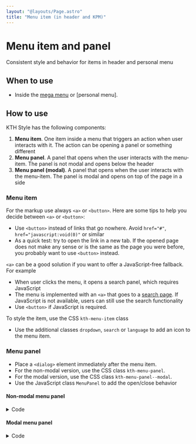 ```yaml
---
layout: "@layouts/Page.astro"
title: "Menu item (in header and KPM)"
---
```


# Menu item and panel

<p class="lead">Consistent style and behavior for items in header and personal menu</p>

## When to use

- Inside the [mega menu](/style/en/components/mega-menu.md) or [personal menu].

## How to use

KTH Style has the following components:

1. **Menu item**. One item inside a menu that triggers an action when user interacts with it. The action can be opening a panel or something different
2. **Menu panel**. A panel that opens when the user interacts with the menu-item. The panel is not modal and opens below the header
3. **Menu panel (modal)**. A panel that opens when the user interacts with the menu-item. The panel is modal and opens on top of the page in a side

### Menu item

For the markup use always `<a>` or `<button>`. Here are some tips to help you decide between `<a>` or `<button>`:

- Use `<button>` instead of links that go nowhere. Avoid `href="#"`, `href="javascript:void(0)"` or similar
- As a quick test: try to open the link in a new tab. If the opened page does not make any sense or is the same as the page you were before, you probably want to use `<button>` instead.

`<a>` can be a good solution if you want to offer a JavaScript-free fallback. For example

- When user clicks the menu, it opens a search panel, which requires JavaScript
- The menu is implemented with an `<a>` that goes to a [search page](https://kth.se/sok). If JavaScript is not available, users can still use the search functionality
- Use `<button>` if JavaScript is required.

To style the item, use the CSS `kth-menu-item` class

- Use the additional classes `dropdown`, `search` or `language` to add an icon to the menu item.

### Menu panel

- Place a `<dialog>` element immediately after the menu item.
- For the non-modal version, use the CSS class `kth-menu-panel`.
- For the modal version, use the CSS class `kth-menu-panel--modal`.
- Use the JavaScript class `MenuPanel` to add the open/close behavior

#### Non-modal menu panel

<details>
<summary>Code</summary>
<div>

```html
<div id="container">
  <button class="kth-menu-item">...</button>
  <dialog class="kth-header-panel">
    <div class="kth-header-panel__container">
      <button class="kth-button close">
        <span class="kth-visually-hidden">Close</span>
      </button>
      <div class="kth-header-panel__content">Lorem ipsum</div>
    </div>
  </dialog>
</div>
```

```scss
@use "@kth/style/scss/compoments/menu-item";
@use "@kth/style/scss/compoments/menu-panel";
```

```js
import { MenuPanel } from "@kth/style";
MenuPanel.init(
  // This first argument is the common container for the menus.
  // When user focus outside of it, all menu panels are closed
  document.querySelector("#container"),

  // This can be more than one menu items
  document.querySelectorAll(".kth-menu-item"),
);
```

</div>
</details>

#### Modal menu panel

<details><summary>Code</summary>
<div>

<div class="kth-details__content">
```html
<div id="container">
  <button class="kth-menu-item">...</button>
  <dialog class="kth-header-panel">
    <div class="kth-header-panel__container">
      <button class="kth-button close">
        <span class="kth-visually-hidden">Close</span>
      </button>
      <div class="kth-header-panel__content">Lorem ipsum</div>
    </div>
  </dialog>
</div>
```

```scss
@use "@kth/style/scss/compoments/menu-item";
@use "@kth/style/scss/compoments/menu-panel";
```

```js
import { MenuPanel } from "@kth/style";
MenuPanel.initModal(
  // This first argument is the common container for the menus.
  // When user focus outside of it, all menu panels are closed
  document.querySelector("#container"),

  // This can be more than one menu items
  document.querySelectorAll(".kth-menu-item"),
);
```

</div>
</details>

